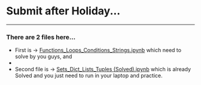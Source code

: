 # Submit after Holiday...

-------------------

### There are 2 files here...

- First is -> [Functions_Loops_Conditions_Strings.ipynb](https://github.com/imvickykumar999/Ideationology-Lab/blob/main/Assignment/Functions_Loops_Conditions_Strings.ipynb) which need to solve by you guys, and
- 
- Second file is -> [Sets_Dict_Lists_Tuples (Solved).ipynb](https://github.com/imvickykumar999/Ideationology-Lab/blob/main/Assignment/Sets_Dict_Lists_Tuples%20(Solved).ipynb) which is already Solved and you just need to run in your laptop and practice.
